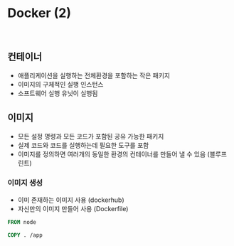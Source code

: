 # Docker (2)

​    

## 컨테이너

- 애플리케이션을 실행하는 전체환경을 포함하는 작은 패키지
- 이미지의 구체적인 실행 인스턴스
- 소프트웨어 실행 유닛이 실행됨



## 이미지

- 모든 설정 명령과 모든 코드가 포함된 공유 가능한 패키지
- 실제 코드와 코드를 실행하는데 필요한 도구를 포함
- 이미지를 정의하면 여러개의 동일한 환경의 컨테이너를 만들어 낼 수 있음 (블루프린트)



### 이미지 생성

- 이미 존재하는 이미지 사용 (dockerhub)
- 자신만의 이미지 만들어 사용 (Dockerfile)

```dockerfile
FROM node

COPY . /app
```

